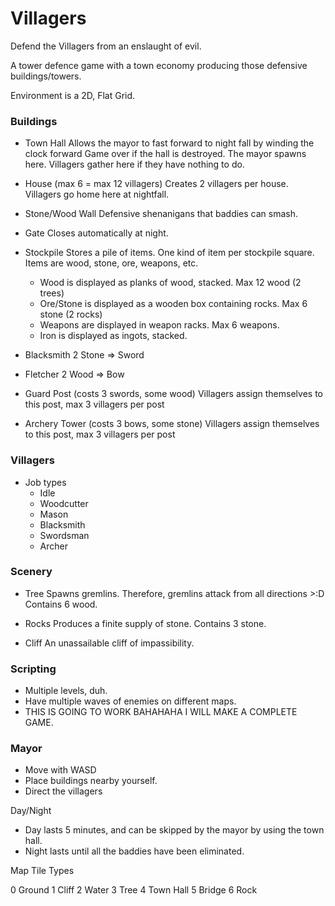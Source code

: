 # Villagers

Defend the Villagers from an enslaught of evil.

A tower defence game with a town economy producing those defensive buildings/towers.

Environment is a 2D, Flat Grid.

### Buildings

- Town Hall
Allows the mayor to fast forward to night fall by winding the clock forward
Game over if the hall is destroyed.
The mayor spawns here.
Villagers gather here if they have nothing to do.

- House (max 6 = max 12 villagers)
Creates 2 villagers per house. Villagers go home here at nightfall.

- Stone/Wood Wall
Defensive shenanigans that baddies can smash.

- Gate
Closes automatically at night.

- Stockpile
Stores a pile of items. One kind of item per stockpile square. Items are wood, stone, ore, weapons, etc.
	- Wood is displayed as planks of wood, stacked. Max 12 wood (2 trees)
	- Ore/Stone is displayed as a wooden box containing rocks. Max 6 stone (2 rocks)
	- Weapons are displayed in weapon racks. Max 6 weapons.
	- Iron is displayed as ingots, stacked.

- Blacksmith
2 Stone => Sword

- Fletcher
2 Wood => Bow

- Guard Post (costs 3 swords, some wood)
Villagers assign themselves to this post, max 3 villagers per post

- Archery Tower (costs 3 bows, some stone)
Villagers assign themselves to this post, max 3 villagers per post

### Villagers

- Job types
	- Idle
	- Woodcutter
	- Mason
	- Blacksmith
	- Swordsman
	- Archer

### Scenery
- Tree
Spawns gremlins. Therefore, gremlins attack from all directions >:D
Contains 6 wood.

- Rocks
Produces a finite supply of stone.
Contains 3 stone.

- Cliff
An unassailable cliff of impassibility.

### Scripting
- Multiple levels, duh.
- Have multiple waves of enemies on different maps.
- THIS IS GOING TO WORK BAHAHAHA I WILL MAKE A COMPLETE GAME.

### Mayor

- Move with WASD
- Place buildings nearby yourself.
- Direct the villagers

Day/Night
- Day lasts 5 minutes, and can be skipped by the mayor by using the town hall.
- Night lasts until all the baddies have been eliminated.

Map Tile Types

0 Ground
1 Cliff
2 Water
3 Tree
4 Town Hall
5 Bridge
6 Rock
